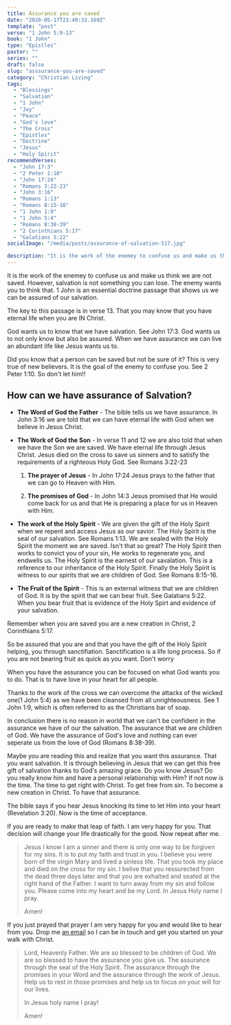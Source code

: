 ```yaml
---
title: Assurance you are saved
date: "2020-05-17T23:40:32.169Z"
template: "post"
verse: "1 John 5:9-13"
book: "1 John"
type: "Epistles"
pastor: ""
series: ""
draft: false
slug: "asssurance-you-are-saved"
category: "Christian Living"
tags:
  - "Blessings"
  - "Salvation"
  - "1 John"
  - "Joy"
  - "Peace"
  - "God's love"
  - "The Cross"
  - "Epistles"
  - "Doctrine"
  - "Jesus"
  - "Holy Spirit"
recommendVerses: 
  - "John 17:3"
  - "2 Peter 1:10"
  - "John 17:24"
  - "Romans 3:22-23"
  - "John 3:16"
  - "Romans 1:13"
  - "Romans 8:15-16"
  - "1 John 1:9"
  - "1 John 5:4"
  - "Romans 8:38-39"
  - "2 Corinthians 5:17"
  - "Galatians 5:22"
socialImage: "/media/posts/assurance-of-salvation-517.jpg"

description: "It is the work of the enemey to confuse us and make us think we are not saved. Remember that you can never lose your salvation. 1 John is a great essential doctrine passage that shows us we can be assured of our salvation."
---
```


It is the work of the enemey to confuse us and make us think we are not saved. However, salvation is not something you can lose. The enemy wants you to think that. 1 John is an essential doctrine passage that shows us we can be assured of our salvation.

The key to this passage is in verse 13. 
That you may know that you have eternal life when you are IN Christ.

God wants us to know that we have salvation. See John 17:3. God wants us to not only know but also be assured. When we have assurance we can live an abundant life like Jesus wants us to. 

Did you know that a person can be saved but not be sure of it? This is very true of new believers. It is the goal of the enemy to confuse you. See 2 Peter 1:10. So don't let him!! 

## How can we have assurance of Salvation?

- **The Word of God the Father** -  The bible tells us we have assurance. In John 3:16 we are told that we can have eternal life with God when we believe in Jesus Christ. 
   
- **The Work of God the Son** - In verse 11 and 12 we are also told that when we have the Son we are saved. We have eternal life through Jesus Christ. Jesus died on the cross to save us sinners and to satisfy the requirements of a righteous Holy God. See Romans 3:22-23
    
  1. **The prayer of Jesus** - In John 17:24 Jesus prays to the father that we can go to Heaven with Him.
   
  2. **The promises of God** - In John 14:3 Jesus promised that He would come back for us and that He is preparing a place for us in Heaven with Him.
   
- **The work of the Holy Spirit** - We are given the gift of the Holy Spirit when we repent and access Jesus as our savior. The Holy Spirit is the seal of our salvation. See Romans 1:13. We are sealed with the Holy Spirit the moment we are saved. Isn't that so great? The Holy Spirit then works to convict you of your sin, He works to regenerate you, and endwells us. The Holy Spirit is the earnest of our savalation. This is a reference to our inheritance of the Holy Spirit. Finally the Holy Spirit is witness to our spirits that we are children of God. See Romans 8:15-16.

- **The Fruit of the Spirit** - This is an external witness that we are children of God. It is by the spirit that we can bear fruit. See Galatians 5:22. When you bear fruit that is evidence of the Holy Spirt and evidence of your salvation.

Remember when you are saved you are a new creation in Christ, 2 Corinthians 5:17.

So be assured that you are and that you have the gift of the Holy Spirit helping, you through sanctifiation. Sanctification is a life long process. So if you are not bearing fruit as quick as you want. Don't worry 

When you have the assurance you can be focused on what God wants you to do. That is to have love in your heart for all people. 

Thanks to the work of the cross we can overcome the attacks of the wicked one(1 John 5:4) as we have been cleansed from all unrighteousness. See 1 John 1:9, which is often referred to as the Christians bar of soap.

In conclusion there is no reason in world that we can't be confident in the assurance we have of our the salvation. The assurance that we are children of God. We have the assurance of God's love and nothing can ever seperate us from the love of God (Romans 8:38-39).

Maybe you are reading this and realize that you want this assurance. That you want salvation. It is through believing in Jesus that we can get this free gift of salvation thanks to God's amazing grace. Do you know Jesus? Do you really know him and have a personal relationship with Him? If not now is the time. The time to get right with Christ. To get free from sin. To become a new creation in Christ. To have that assurance. 

The bible says if you hear Jesus knocking its time to let Him into your heart (Revelation 3:20). Now is the time of acceptance. 

If you are ready to make that leap of faith. I am very happy for you. That decision will change your life drastically for the good. Now repeat after me. 

<blockquote>


Jesus I know I am a sinner and there is only one way to be forgiven for my sins. It is to put my faith and trust in you. I believe you were born of the virgin Mary and lived a sinless life. That you took my place and died on the cross for my sin. I belive that you ressurected from the dead three days later and that you are exhalted and seated at the right hand of the Father. I want to turn away from my sin and follow you. Please come into my heart and be my Lord. In Jesus Holy name I pray.

Amen!

</blockquote>

If you just prayed that prayer I am very happy for you and would like to hear from you. Drop me <a href="mailto:wecanhavevictoryinjesus@gmail.com?subject=I Prayed to receive Jesus Christ">an email</a> so I can be in touch and get you started on your walk with Christ. 

<blockquote>

Lord, Heavenly Father. We are so blessed to be children of God. We are so blessed to have the assurance you give us. The assurance through the seal of the Holy Spirit. The assurance through the promises in your Word and the assurance through the work of Jesus. Help us to rest in those promises and help us to focus on your will for our lives.

In Jesus holy name I pray!

Amen!

</blockquote>
 


